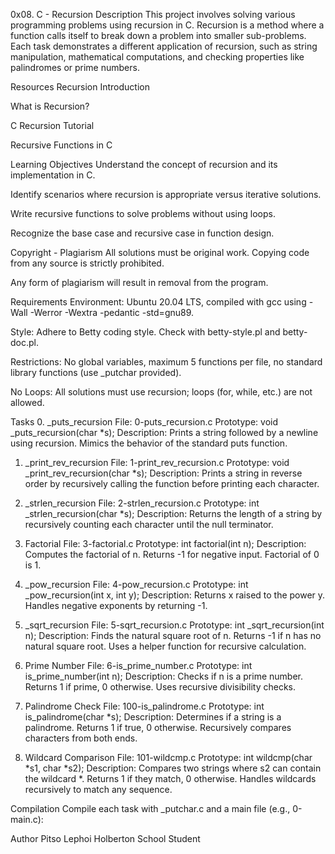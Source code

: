 0x08. C - Recursion
Description
This project involves solving various programming problems using recursion in C. Recursion is a method where a function calls itself to break down a problem into smaller sub-problems. Each task demonstrates a different application of recursion, such as string manipulation, mathematical computations, and checking properties like palindromes or prime numbers.

Resources
Recursion Introduction

What is Recursion?

C Recursion Tutorial

Recursive Functions in C

Learning Objectives
Understand the concept of recursion and its implementation in C.

Identify scenarios where recursion is appropriate versus iterative solutions.

Write recursive functions to solve problems without using loops.

Recognize the base case and recursive case in function design.

Copyright - Plagiarism
All solutions must be original work. Copying code from any source is strictly prohibited.

Any form of plagiarism will result in removal from the program.

Requirements
Environment: Ubuntu 20.04 LTS, compiled with gcc using -Wall -Werror -Wextra -pedantic -std=gnu89.

Style: Adhere to Betty coding style. Check with betty-style.pl and betty-doc.pl.

Restrictions: No global variables, maximum 5 functions per file, no standard library functions (use _putchar provided).

No Loops: All solutions must use recursion; loops (for, while, etc.) are not allowed.

Tasks
0. _puts_recursion
File: 0-puts_recursion.c
Prototype: void _puts_recursion(char *s);
Description: Prints a string followed by a newline using recursion. Mimics the behavior of the standard puts function.

1. _print_rev_recursion
File: 1-print_rev_recursion.c
Prototype: void _print_rev_recursion(char *s);
Description: Prints a string in reverse order by recursively calling the function before printing each character.

2. _strlen_recursion
File: 2-strlen_recursion.c
Prototype: int _strlen_recursion(char *s);
Description: Returns the length of a string by recursively counting each character until the null terminator.

3. Factorial
File: 3-factorial.c
Prototype: int factorial(int n);
Description: Computes the factorial of n. Returns -1 for negative input. Factorial of 0 is 1.

4. _pow_recursion
File: 4-pow_recursion.c
Prototype: int _pow_recursion(int x, int y);
Description: Returns x raised to the power y. Handles negative exponents by returning -1.

5. _sqrt_recursion
File: 5-sqrt_recursion.c
Prototype: int _sqrt_recursion(int n);
Description: Finds the natural square root of n. Returns -1 if n has no natural square root. Uses a helper function for recursive calculation.

6. Prime Number
File: 6-is_prime_number.c
Prototype: int is_prime_number(int n);
Description: Checks if n is a prime number. Returns 1 if prime, 0 otherwise. Uses recursive divisibility checks.

7. Palindrome Check
File: 100-is_palindrome.c
Prototype: int is_palindrome(char *s);
Description: Determines if a string is a palindrome. Returns 1 if true, 0 otherwise. Recursively compares characters from both ends.

8. Wildcard Comparison
File: 101-wildcmp.c
Prototype: int wildcmp(char *s1, char *s2);
Description: Compares two strings where s2 can contain the wildcard *. Returns 1 if they match, 0 otherwise. Handles wildcards recursively to match any sequence.

Compilation
Compile each task with _putchar.c and a main file (e.g., 0-main.c):

Author
Pitso Lephoi
Holberton School Student